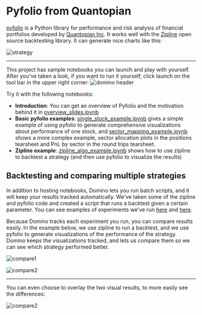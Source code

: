 # Pyfolio from Quantopian

[pyfolio](https://github.com/quantopian/pyfolio) is a Python library for performance and risk analysis of financial portfolios developed by [Quantopian Inc](https://www.quantopian.com/). It works well with the [Zipline](https://github.com/quantopian/zipline) open source backtesting library. It can generate nice charts like this:

![strategy](raw/latest/img/drawdown-example.png?inline=true)

----

This project has sample notebooks you can launch and play with yourself.
After you've taken a look, if you want to run it yourself, click launch on the tool bar in the upper right corner:
![domino header](https://app.dominodatalab.com/domino/prudential/raw/e1aa3cadacf32c3a198f003c632e49ffc03ac05e/images/launch_button.png?inline=true)

Try it with the following notebooks:
- **Introduction**: You can get an overview of Pyfolio and the motivation behind it in [overview_slides.ipynb](/domino/pyfolio/view/overview_slides.ipynb)
- **Basic pyfolio examples**: [single_stock_example.ipynb](/domino/pyfolio/view/single_stock_example.ipynb) gives a simple example of using pyfolio to generate comprehensive visualizations about performance of one stock, and [sector_mapping_example.ipynb](/domino/pyfolio/view/sector_mapping_example.ipynb)  shows a more complex example, sector allocation plots in the positions tearsheet and PnL by sector in the round trips tearsheet.
- **Zipline example**: [zipline_algo_example.ipynb](/domino/pyfolio/view/zipline_algo_example.ipynb) shows how to use zipline to backtest a strategy (and then use pyfolio to visualize the results)


## Backtesting and comparing multiple strategies

In addition to hosting notebooks, Domino lets you run batch scripts, and it will keep your results tracked automatically. We've taken some of the zipline and pyfolio code and created a script that runs a backtest given a certain parameter. You can see examples of experiments we've run [here](https://app.dominodatalab.com/domino/pyfolio/results/56d292e72bf48768752a5f7c) and [here](https://app.dominodatalab.com/domino/pyfolio/results/56d292362bf48768752a5f75).

Because Domino tracks each experiment you run, you can compare results easily. In the example below, we use zipline to run a backtest, and we use pyfolio to generate visualizations of the performance of the strategy. Domino keeps the visualizations tracked, and lets us compare them so we can see which strategy performed better.

![compare1](raw/latest/img/compare-select.png?inline=true)

![compare2](raw/latest/img/compare-results.png?inline=true)

---

You can even choose to overlay the two visual results, to more easily see the differences:

![compare2](raw/latest/img/compare-overlay.png?inline=true)
